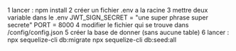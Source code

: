 1 lancer : npm install
2 créer un fichier .env a la racine
3 mettre deux variable dans le .env
    JWT_SIGN_SECRET = "une super phrase super secrete"
    PORT = 8000
4 modifier le fichier qui se trouve dans /config/config.json
5 créer la base de donner (sans aucune table)
6 lancer :
    npx sequelize-cli db:migrate
    npx sequelize-cli db:seed:all

